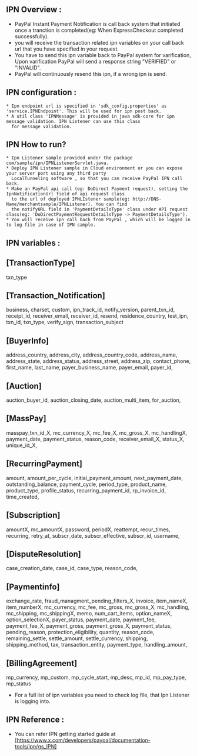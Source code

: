 IPN Overview :
------------
* PayPal Instant Payment Notification is call back system that initiated once a tranction is completed(eg: When 
ExpressCheckout completed successfully).
* you will receive the transaction related ipn variables on your call back url that you have specified in your request.
*  You have to send this ipn variable back to PayPal system for varification, Upon varification PayPal will send
a response string "VERIFIED" or "INVALID".
* PayPal will continuously resend this ipn, if a wrong ipn is send.

IPN configuration :
-----------------
    * Ipn endpoint url is specified in 'sdk_config.properties' as 'service.IPNEndpoint'. This will be used for ipn post back.
    * A util class 'IPNMessage' is provided in java sdk-core for ipn message validation. IPN Listener can use this class 
      for message validation.
    
IPN How to run?
--------------
	* Ipn Listener sample provided under the package com/sample/ipn/IPNListenerServlet.java.
	* Deploy IPN Listener sample in Cloud environment or you can expose your server port using any third party 
	  LocalTunneling software , so that you can receive PayPal IPN call back.
	* Make an PayPal api call (eg: DoDirect Payment request), setting the IpnNotificationUrl field of api request class
	  to the url of deployed IPNLIstener sample(eg: http://DNS-Name/merchantsample/IPNListener). You can find 
	  the notifyURL field in 'PaymentDetailsType' class under API request class(eg: 'DoDirectPaymentRequestDetailsType -> PaymentDetailsType').  
	* You will receive ipn call back from PayPal , which will be logged in to log file in case of IPN sample.
	       
IPN variables :
--------------

[TransactionType]
-----------------   
txn_type    

[Transaction_Notification]
---------------------------
business,
charset,
custom,
ipn_track_id,
notify_version,
parent_txn_id,
receipt_id,
receiver_email,
receiver_id,
resend,
residence_country,
test_ipn,
txn_id,
txn_type,
verify_sign,
transaction_subject 


[BuyerInfo]
------------
address_country,
address_city,
address_country_code,
address_name,
address_state,
address_status,
address_street,
address_zip,
contact_phone,
first_name,
last_name,
payer_business_name,
payer_email,
payer_id,


[Auction]
-----------
auction_buyer_id,
auction_closing_date,
auction_multi_item,
for_auction,

[MassPay]
----------
masspay_txn_id_X,
mc_currency_X,
mc_fee_X,
mc_gross_X,
mc_handlingX,
payment_date,
payment_status,
reason_code,
receiver_email_X,
status_X,
unique_id_X,

[RecurringPayment]
------------------
amount,
amount_per_cycle,
initial_payment_amount,
next_payment_date,
outstanding_balance,
payment_cycle,
period_type,
product_name,
product_type,
profile_status,
recurring_payment_id,
rp_invoice_id,
time_created,

[Subscription]
--------------
amountX,
mc_amountX,
password,
periodX,
reattempt,
recur_times,
recurring,
retry_at,
subscr_date,
subscr_effective,
subscr_id,
username,


[DisputeResolution]
-------------------
case_creation_date,
case_id,
case_type,
reason_code,
 
[Paymentinfo]
-------------
exchange_rate,
fraud_managment_pending_filters_X,
invoice,
item_nameX,
item_numberX,
mc_currency,
mc_fee,
mc_gross,
mc_gross_X,
mc_handling,
mc_shipping,
mc_shippingX,
memo,
num_cart_items,
option_nameX,
option_selectionX,
payer_status,
payment_date,
payment_fee,
payment_fee_X,
payment_gross,
payment_gross_X,
payment_status,
pending_reason,
protection_eligibility,
quantity,
reason_code,
remaining_settle,
settle_amount,
settle_currency,
shipping,
shipping_method,
tax,
transaction_entity,
payment_type,
handling_amount,

[BillingAgreement]
------------------
mp_currency,
mp_custom,
mp_cycle_start,
mp_desc,
mp_id,
mp_pay_type,
mp_status
 
* For a full list of ipn variables you need to check log file, that Ipn Listener is logging into.    

IPN Reference :
--------------
* You can refer IPN getting started guide at [https://www.x.com/developers/paypal/documentation-tools/ipn/gs_IPN]